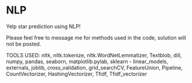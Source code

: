 # NLP
Yelp star prediction using NLP!

Please feel free to message me for methods used in the code, solution will not be posted.

TOOLS USED: nltk, nltk.tokenize, nltk.WordNetLemmatizer, Textblob, dill, numpy, pandas, seaborn, matplotlib.pylab, sklearn - linear_models, externals, joblib, cross_validation, grid_searchCV, FeatureUnion, Pipeline, CountVectorizer, HashingVectorizer, Tfidf, Tfidf_vectorizer

